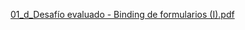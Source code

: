[01_d_Desafío evaluado - Binding de formularios (I).pdf](https://github.com/user-attachments/files/17334899/01_d_Desafio.evaluado.-.Binding.de.formularios.I.pdf)
